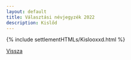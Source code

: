 ```yaml
---
layout: default
title: Választási névjegyzék 2022
description: Kislőd
---
```


{% include settlementHTMLs/Kislooxxd.html %}

[Vissza](../)